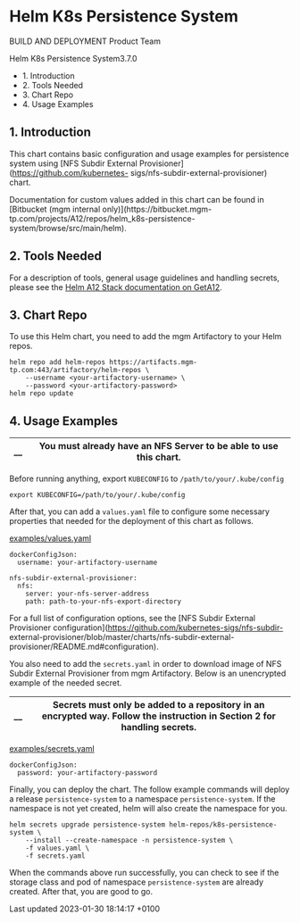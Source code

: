 # Helm K8s Persistence System

BUILD AND DEPLOYMENT Product Team  

Helm K8s Persistence System3.7.0

  * 1\. Introduction
  * 2\. Tools Needed
  * 3\. Chart Repo
  * 4\. Usage Examples

## 1\. Introduction

This chart contains basic configuration and usage examples for persistence
system using [NFS Subdir External Provisioner](https://github.com/kubernetes-
sigs/nfs-subdir-external-provisioner) chart.

Documentation for custom values added in this chart can be found in [Bitbucket
(mgm internal only)](https://bitbucket.mgm-
tp.com/projects/A12/repos/helm_k8s-persistence-system/browse/src/main/helm).

## 2\. Tools Needed

For a description of tools, general usage guidelines and handling secrets,
please see the [Helm A12 Stack documentation on
GetA12](../../../../../../content/2022.06/BUILD_AND_DEPLOYMENT/3/asciidoc/a12-stack/index.html#anchor:_tools_needed).

## 3\. Chart Repo

To use this Helm chart, you need to add the mgm Artifactory to your Helm
repos.

    
    
    helm repo add helm-repos https://artifacts.mgm-tp.com:443/artifactory/helm-repos \
        --username <your-artifactory-username> \
        --password <your-artifactory-password>
    helm repo update

## 4\. Usage Examples

__ |  You must already have an NFS Server to be able to use this chart.   
---|---  
  
Before running anything, export `KUBECONFIG` to `/path/to/your/.kube/config`

    
    
    export KUBECONFIG=/path/to/your/.kube/config

After that, you can add a `values.yaml` file to configure some necessary
properties that needed for the deployment of this chart as follows.

[examples/values.yaml](../../../../../../static/attachments/baed61e3925a24d329074425bc71542637d6a99d/5fe311ecaac2532ab218f4babd26fa78/values.yaml)

    
    
    dockerConfigJson:
      username: your-artifactory-username
    
    nfs-subdir-external-provisioner:
      nfs:
        server: your-nfs-server-address
        path: path-to-your-nfs-export-directory

For a full list of configuration options, see the [NFS Subdir External
Provisioner configuration](https://github.com/kubernetes-sigs/nfs-subdir-
external-provisioner/blob/master/charts/nfs-subdir-external-
provisioner/README.md#configuration).

You also need to add the `secrets.yaml` in order to download image of NFS
Subdir External Provisioner from mgm Artifactory. Below is an unencrypted
example of the needed secret.

__ |  Secrets must only be added to a repository in an encrypted way. Follow the instruction in Section 2 for handling secrets.   
---|---  
  
[examples/secrets.yaml](../../../../../../static/attachments/baed61e3925a24d329074425bc71542637d6a99d/5eee362872d133708f38ac7a972c53e5/secrets.yaml)

    
    
    dockerConfigJson:
      password: your-artifactory-password

Finally, you can deploy the chart. The follow example commands will deploy a
release `persistence-system` to a namespace `persistence-system`. If the
namespace is not yet created, helm will also create the namespace for you.

    
    
    helm secrets upgrade persistence-system helm-repos/k8s-persistence-system \
        --install --create-namespace -n persistence-system \
        -f values.yaml \
        -f secrets.yaml

When the commands above run successfully, you can check to see if the storage
class and pod of namespace `persistence-system` are already created. After
that, you are good to go.

Last updated 2023-01-30 18:14:17 +0100

